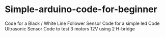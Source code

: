 # Simple-arduino-code-for-beginner


Code for a Black / White Line Follower Sensor
Code for a simple led
Code Ultrasonic Sensor
Code to test 3 motors 12V using 2 H-bridge
